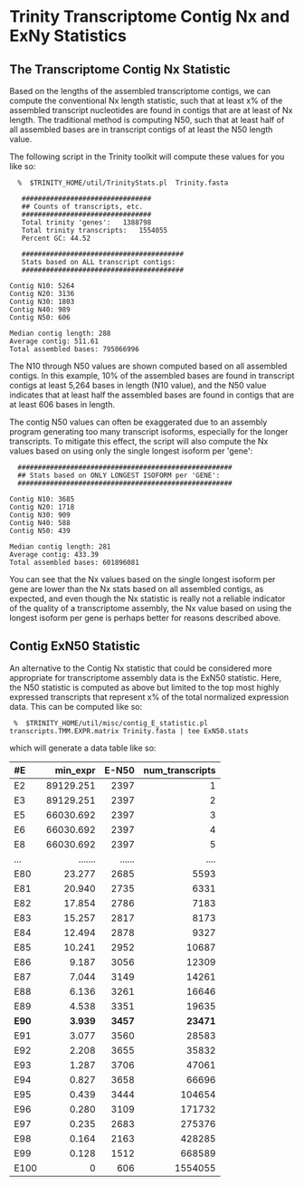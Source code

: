 # Trinity Transcriptome Contig Nx and ExNy Statistics



## The Transcriptome Contig Nx Statistic

Based on the lengths of the assembled transcriptome contigs, we can compute the conventional Nx length statistic, such that at least x% of the assembled transcript nucleotides are found in contigs that are at least of Nx length.  The traditional method is computing N50, such that at least half of all assembled bases are in transcript contigs of at least the N50 length value.

The following script in the Trinity toolkit will compute these values for you like so:

      %  $TRINITY_HOME/util/TrinityStats.pl  Trinity.fasta

       ################################
       ## Counts of transcripts, etc.
       ################################
       Total trinity 'genes':	1388798
       Total trinity transcripts:	1554055
       Percent GC: 44.52
       
       ########################################
       Stats based on ALL transcript contigs:
       ########################################

	Contig N10: 5264
	Contig N20: 3136
	Contig N30: 1803
	Contig N40: 989
	Contig N50: 606

	Median contig length: 288
	Average contig: 511.61
	Total assembled bases: 795066996


The N10 through N50 values are shown computed based on all assembled contigs.  In this example, 10% of the assembled bases are found in transcript contigs at least 5,264 bases in length (N10 value), and the N50 value indicates that at least half the assembled bases are found in contigs that are at least 606 bases in length.


The contig N50 values can often be exaggerated due to an assembly program generating too many transcript isoforms, especially for the longer transcripts.  To mitigate this effect, the script will also compute the Nx values based on using only the single longest isoform per 'gene':

      #####################################################
      ## Stats based on ONLY LONGEST ISOFORM per 'GENE':
      #####################################################

	Contig N10: 3685
	Contig N20: 1718
	Contig N30: 909
	Contig N40: 588
	Contig N50: 439

	Median contig length: 281
	Average contig: 433.39
	Total assembled bases: 601896081


You can see that the Nx values based on the single longest isoform per gene are lower than the Nx stats based on all assembled contigs, as expected, and even though the Nx statistic is really not a reliable indicator of the quality of a transcriptome assembly, the Nx value based on using the longest isoform per gene is perhaps better for reasons described above.


## Contig ExN50 Statistic

An alternative to the Contig Nx statistic that could be considered more appropriate for transcriptome assembly data is the ExN50 statistic.  Here, the N50 statistic is computed as above but limited to the top most highly expressed transcripts that represent x% of the total normalized expression data.   This can be computed like so:

     %  $TRINITY_HOME/util/misc/contig_E_statistic.pl transcripts.TMM.EXPR.matrix Trinity.fasta | tee ExN50.stats

which will generate a data table like so:

|#E|	min_expr|	E-N50|	num_transcripts|
|:--|-----------:|----------:|---------------:|
|E2|	89129.251|	2397|	1|
|E3|	89129.251|	2397|	2|
|E5|	66030.692|	2397|	3|
|E6|	66030.692|	2397|	4|
|E8|	66030.692|	2397|	5|
|...|.......|......|....|
|E80|	23.277|	2685|	5593|
|E81|	20.940|	2735|	6331|
|E82|	17.854|	2786|	7183|
|E83|	15.257|	2817|	8173|
|E84|	12.494|	2878|	9327|
|E85|	10.241|	2952|	10687|
|E86|	9.187|	3056|	12309|
|E87|	7.044|	3149|	14261|
|E88|	6.136|	3261|	16646|
|E89|	4.538|	3351|	19635|
|**E90**|	**3.939**|	**3457**|	**23471**|
|E91|	3.077|	3560|	28583|
|E92|	2.208|	3655|	35832|
|E93|	1.287|	3706|	47061|
|E94|	0.827|	3658|	66696|
|E95|	0.439|	3444|	104654|
|E96|	0.280|	3109|	171732|
|E97|	0.235|	2683|	275376|
|E98|	0.164|	2163|	428285|
|E99|	0.128|	1512|	668589|
|E100|	0|	606|	1554055|

